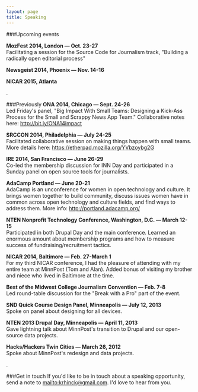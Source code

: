 ```yaml
---
layout: page
title: Speaking
---
```


###Upcoming events


**MozFest 2014, London — Oct. 23-27**  
Facilitating a session for the Source Code for Journalism track, "Building a radically open editorial process"

**Newsgeist 2014, Phoenix — Nov. 14-16**  
    
**NICAR 2015, Atlanta**  
  
.

###Previously
**ONA 2014, Chicago — Sept. 24-26**  
Led Friday's panel, "Big Impact With Small Teams: Designing a Kick-Ass Process for the Small and Scrappy News App Team." Collaborative notes here: <http://bit.ly/ONA14impact>
  
**SRCCON 2014, Philadelphia — July 24-25**  
Facilitated collaborative session on making things happen with small teams. More details here: <https://etherpad.mozilla.org/YVbzoybg2G>

**IRE 2014, San Francisco — June 26-29**  
Co-led the membership discussion for INN Day and participated in a Sunday panel on open source tools for journalists.

**AdaCamp Portland — June 20-21**  
AdaCamp is an unconference for women in open technology and culture. It brings women together to build community, discuss issues women have in common across open technology and culture fields, and find ways to address them. More info: <http://portland.adacamp.org/>

**NTEN Nonprofit Technology Conference, Washington, D.C. — March 12-15**  
Participated in both Drupal Day and the main conference. Learned an enormous amount about membership programs and how to measure success of fundraising/recruitment tactics.

**NICAR 2014, Baltimore — Feb. 27-March 1**  
For my third NICAR conference, I had the pleasure of attending with my entire team at MinnPost (Tom and Alan). Added bonus of visiting my brother and niece who lived in Baltimore at the time.

**Best of the Midwest College Journalism Convention — Feb. 7-8**  
Led round-table discussion for the "Break with a Pro" part of the event.

**SND Quick Course Design Panel, Minneapolis — July 12, 2013**  
Spoke on panel about designing for all devices.

**NTEN 2013 Drupal Day, Minneapolis — April 11, 2013**  
Gave lightning talk about MinnPost's transition to Drupal and our open-source data projects.

**Hacks/Hackers Twin Cities — March 26, 2012**  
Spoke about MinnPost's redesign and data projects.  

.
  
###Get in touch
If you'd like to be in touch about a speaking opportunity, send a note to <mailto:krhinck@gmail.com>. I'd love to hear from you.